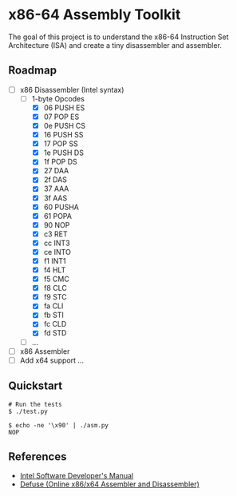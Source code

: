 # x86-64 Assembly Toolkit

The goal of this project is to understand the x86-64 Instruction Set Architecture (ISA) and create a tiny disassembler and assembler.

## Roadmap
- [ ] x86 Disassembler (Intel syntax)
  - [ ] 1-byte Opcodes
    - [x] 06 PUSH ES
    - [x] 07 POP ES
    - [x] 0e PUSH CS
    - [x] 16 PUSH SS
    - [x] 17 POP SS
    - [x] 1e PUSH DS
    - [x] 1f POP DS
    - [x] 27 DAA
    - [x] 2f DAS
    - [x] 37 AAA
    - [x] 3f AAS
    - [x] 60 PUSHA
    - [x] 61 POPA
    - [x] 90 NOP
    - [x] c3 RET
    - [x] cc INT3
    - [x] ce INTO
    - [x] f1 INT1
    - [x] f4 HLT
    - [x] f5 CMC
    - [x] f8 CLC
    - [x] f9 STC
    - [x] fa CLI
    - [x] fb STI
    - [x] fc CLD
    - [x] fd STD
  - [ ] ...
- [ ] x86 Assembler
- [ ] Add x64 support
...

## Quickstart
```console
# Run the tests
$ ./test.py

$ echo -ne '\x90' | ./asm.py
NOP
```

## References
- [Intel Software Developer's Manual](https://www.intel.com/content/www/us/en/developer/articles/technical/intel-sdm.html)
- [Defuse (Online x86/x64 Assembler and Disassembler)](https://defuse.ca/online-x86-assembler.htm)
